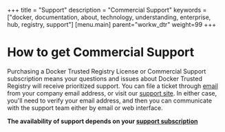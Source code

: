 
+++
title = "Support"
description = "Commercial Support"
keywords = ["docker, documentation, about, technology, understanding, enterprise, hub, registry,  support"]
[menu.main]
parent="workw_dtr"
weight=99
+++



# How to get Commercial Support

Purchasing a Docker Trusted Registry License or Commercial Support subscription
means your questions and issues about Docker Trusted Registry will receive
prioritized support. You can file a ticket through
[email](mailto:support@docker.com) from your company email address, or visit our
[support site](https://support.docker.com). In either case, you'll need to
verify your email address, and then you can communicate with the support team
either by email or web interface.

**The availability of support depends on your [support subscription](https://www.docker.com/enterprise/support/)**
